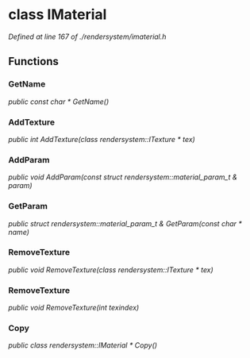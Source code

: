 # class IMaterial

*Defined at line 167 of ./rendersystem/imaterial.h*

## Functions

### GetName

*public const char * GetName()*

### AddTexture

*public int AddTexture(class rendersystem::ITexture * tex)*

### AddParam

*public void AddParam(const struct rendersystem::material_param_t & param)*

### GetParam

*public struct rendersystem::material_param_t & GetParam(const char * name)*

### RemoveTexture

*public void RemoveTexture(class rendersystem::ITexture * tex)*

### RemoveTexture

*public void RemoveTexture(int texindex)*

### Copy

*public class rendersystem::IMaterial * Copy()*



